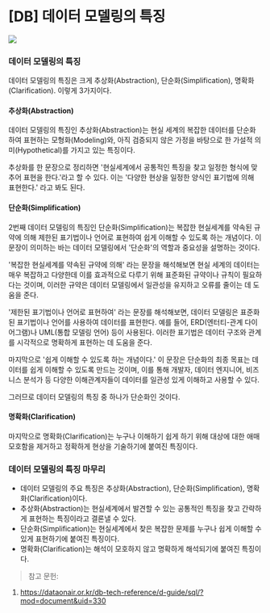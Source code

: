 # [DB] 데이터 모델링의 특징

![](https://velog.velcdn.com/images/chrios99/post/d0f4d7a5-d157-49e7-a6d6-ff36039b650f/image.png)

### 데이터 모델링의 특징
데이터 모델링의 특징은 크게 추상화(Abstraction), 단순화(Simplification), 명확화(Clarification). 이렇게 3가지이다.

#### 추상화(Abstraction)
데이터 모델링의 특징인 추상화(Abstraction)는 현실 세계의 복잡한 데이터를 단순화하여 표현하는 모형화(Modeling)와, 아직 검증되지 않은 가정을 바탕으로 한 가설적 의미(Hypothetical)를 가지고 있는 특징이다.

추상화를 한 문장으로 정리하면 '현실세계에서 공통적인 특징을 찾고 일정한 형식에 맞추어 표현을 한다.'라고 할 수 있다. 이는 '다양한 현상을 일정한 양식인 표기법에 의해 표현한다.' 라고 봐도 된다.

#### 단순화(Simplification)
2번째 데이터 모델링의 특징인 단순화(Simplification)는 복잡한 현실세계를 약속된 규약에 의해 제한된 표기법이나 언어로 표현하여 쉽게 이해할 수 있도록 하는 개념이다. 이 문장이 의미하는 바는 데이터 모델링에서 '단순화'의 역할과 중요성을 설명하는 것이다.

'복잡한 현실세계를 약속된 규약에 의해' 라는 문장을 해석해보면 현실 세계의 데이터는 매우 복잡하고 다양한데 이를 효과적으로 다루기 위해 표준화된 규약이나 규칙이 필요하다는 것이며, 이러한 규약은 데이터 모델링에서 일관성을 유지하고 오류를 줄이는 데 도움을 준다.

'제한된 표기법이나 언어로 표현하여' 라는 문장를 해석해보면, 데이터 모델링은 표준화된 표기법이나 언어를 사용하여 데이터를 표현한다. 예를 들어, ERD(엔터티-관계 다이어그램)나 UML(통합 모델링 언어) 등이 사용된다. 이러한 표기법은 데이터 구조와 관계를 시각적으로 명확하게 표현하는 데 도움을 준다.

마지막으로 '쉽게 이해할 수 있도록 하는 개념이다.' 이 문장은 단순화의 최종 목표는 데이터를 쉽게 이해할 수 있도록 만드는 것이며, 이를 통해 개발자, 데이터 엔지니어, 비즈니스 분석가 등 다양한 이해관계자들이 데이터를 일관성 있게 이해하고 사용할 수 있다.

그러므로 데이터 모델링의 특징 중 하나가 단순화인 것이다.

#### 명확화(Clarification)
마지막으로 명확화(Clarification)는 누구나 이해하기 쉽게 하기 위해 대상에 대한 애매모호함을 제거하고 정확하게 현상을 기술하기에 붙여진 특징이다.

### 데이터 모델링의 특징 마무리
- 데이터 모델링의 주요 특징은 추상화(Abstraction), 단순화(Simplification), 명확화(Clarification)이다.
- 추상화(Abstraction)는 현실세계에서 발견할 수 있는 공통적인 특징을 찾고 간략하게 표현하는 특징이라고 결론낼 수 있다.
- 단순화(Simplification)는 현실세계에서 찾은 복잡한 문제를 누구나 쉽게 이해할 수 있게 표현하기에 붙여진 특징이다.
- 명확화(Clarification)는 해석이 모호하지 않고 명확하게 해석되기에 붙여진 특징이다.

> 참고 문헌:
1. https://dataonair.or.kr/db-tech-reference/d-guide/sql/?mod=document&uid=330